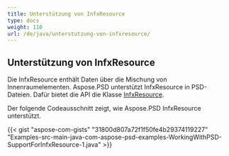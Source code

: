 ```yaml
---
title: Unterstützung von InfxResource
type: docs
weight: 110
url: /de/java/unterstutzung-von-infxresource/
---
```


## **Unterstützung von InfxResource**
Die InfxResource enthält Daten über die Mischung von Innenraumelementen. Aspose.PSD unterstützt InfxResource in PSD-Dateien. Dafür bietet die API die Klasse [InfxResource](https://reference.aspose.com/java/psd/com.aspose.psd.fileformats.psd.layers.layerresources/InfxResource).

Der folgende Codeausschnitt zeigt, wie Aspose.PSD InfxResource unterstützt.

{{< gist "aspose-com-gists" "31800d807a72f1f50fe4b29374119227" "Examples-src-main-java-com-aspose-psd-examples-WorkingWithPSD-SupportForInfxResource-1.java" >}}
